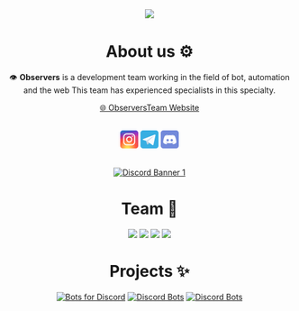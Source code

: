 


<div align=center>
<img src="https://observersteam.ir/img/obs.png" width="200">
<h1> About us ⚙ </h1>
<p> 👁 <strong>Observers</strong> is a development team working in the field of bot, automation and the web This team has experienced specialists in this specialty. </p>
<div>
<a href="https://observersteam.ir">🌐 ObserversTeam Website</a>
</div>
<br>
<p align="center">
    <a href="https://obsv.ga/instagram"><img height="32" width="32" src="https://raw.githubusercontent.com/edent/SuperTinyIcons/master/images/svg/instagram.svg" /></a>
    <a href="https://obsv.ga/telegram"><img height="32" width="32" src="https://raw.githubusercontent.com/edent/SuperTinyIcons/master/images/svg/telegram.svg" /></a>
    <a href="https://obsv.ga/discord"><img height="32" width="32" src="https://raw.githubusercontent.com/edent/SuperTinyIcons/master/images/svg/discord.svg" /></a>
</p>
<br>
<a href="https://discord.gg/SRhEQaZNMS">
<img src="https://discordapp.com/api/guilds/755843597085179934/widget.png?style=banner1" alt="Discord Banner 1"/>
</a>
<h1> Team 👥 </h1>
<div>
<img src="https://lanyard.cnrad.dev/api/488989873986994179?bg=333333&borderRadius=10px" />  
<img src="https://lanyard.cnrad.dev/api/500740143532212245?bg=333333&borderRadius=10px" />  
<img src="https://lanyard.cnrad.dev/api/805166992432431124?bg=333333&borderRadius=10px" />  
<img src="https://lanyard.cnrad.dev/api/828597469180592188?bg=333333&borderRadius=10px" />  
</div>
<h1> Projects ✨ </h1>

[![Bots for Discord](https://discords.com/bots/api/bot/893149506475032578/widget)](https://discords.com/bots/bots/893149506475032578)
[![Discord Bots](https://top.gg/api/widget/857223666362613782.svg)](https://top.gg/bot/857223666362613782)
[![Discord Bots](https://top.gg/api/widget/856599103960907786.svg)](https://top.gg/bot/856599103960907786)

</div>
